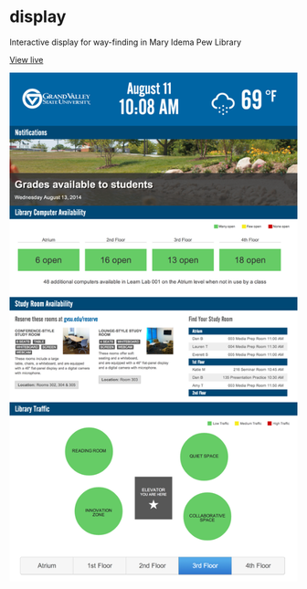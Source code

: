 display
=======

Interactive display for way-finding in Mary Idema Pew Library

[View live](http://gvsulib.github.io/display/)

![alt tag](https://raw.githubusercontent.com/gvsulib/display/master/img/example.png)

